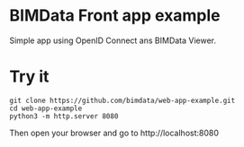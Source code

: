 BIMData Front app example
=========================
Simple app using OpenID Connect ans BIMData Viewer.


# Try it
```
git clone https://github.com/bimdata/web-app-example.git
cd web-app-example
python3 -m http.server 8080
```
Then open your browser and go to http://localhost:8080
